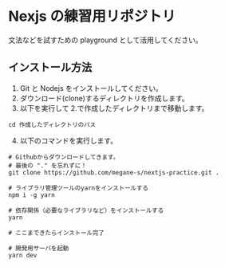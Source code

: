 # Nexjs の練習用リポジトリ

文法などを試すための playground として活用してください。

## インストール方法

1. Git と Nodejs をインストールしてください。
2. ダウンロード(clone)するディレクトリを作成します。
3. 以下を実行して 2.で作成したディレクトリまで移動します。

```shell
cd 作成したディレクトリのパス
```

4. 以下のコマンドを実行します。

```shell
# Githubからダウンロードしてきます。
# 最後の "." を忘れずに！
git clone https://github.com/megane-s/nextjs-practice.git .

# ライブラリ管理ツールのyarnをインストールする
npm i -g yarn

# 依存関係（必要なライブラリなど）をインストールする
yarn

# ここまできたらインストール完了

# 開発用サーバを起動
yarn dev

```
